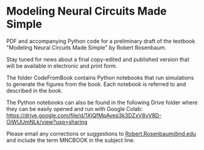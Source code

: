 # Modeling Neural Circuits Made Simple

PDF and accompanying Python code for a preliminary draft of the textbook "Modeling Neural Circuits Made Simple" by Robert Rosenbaum.

Stay tuned for news about a final copy-edited and published version that will be available in electronic and print form.

The folder CodeFromBook contains Python notebooks that run simulations to generate the figures from the book. Each notebook is referred to and described in the book. 

The Python notebooks can also be found in the following Drive folder where they can be easily opened and run with Google Colab:
https://drive.google.com/file/d/1XjQfMpAyep3k3DZxV8vV8D-OiWUUmNLk/view?usp=sharing

Please email any corrections or suggestions to Robert.Rosenbaum@nd.edu and include the term MNCBOOK in the subject line.

